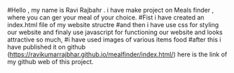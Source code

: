 #Hello , my name is Ravi Rajbahr . i have make project on Meals finder , where you can ger your meal of your choice.
#Fist i have created an index.html file of my website structre
#and then i have use css for styling our website and finaly use javascript for functioning our website and looks attractive so much,
#i have used images of various items food
#after this i have published it on github (https://ravikumarrajbhar.github.io/mealfinder/index.html/) here is the link of my github web of this project.